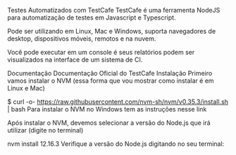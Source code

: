 Testes Automatizados com TestCafe
TestCafe é uma ferramenta NodeJS para automatização de testes em Javascript e Typescript.

Pode ser utilizando em Linux, Mac e Windows, suporta navegadores de desktop, dispositivos móveis, remotos e na nuvem.

Você pode executar em um console é seus relatórios podem ser visualizados na interface de um sistema de CI.

Documentação
Documentação Oficial do TestCafe
Instalação
Primeiro vamos instalar o NVM (essa forma que vou mostrar como instalar é em Linux e Mac)

$ curl -o- https://raw.githubusercontent.com/nvm-sh/nvm/v0.35.3/install.sh | bash
Para instalar o NVM no Windows tem as instruções nesse link

Após instalar o NVM, devemos selecionar a versão do Node.js que irá utilizar (digite no terminal)

nvm install 12.16.3
Verifique a versão do Node.js digitando no seu terminal:
